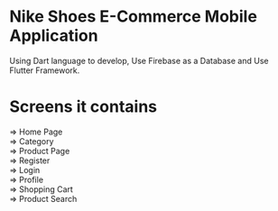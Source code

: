 # Nike Shoes E-Commerce Mobile Application
Using Dart language to develop, Use Firebase as a Database and Use Flutter Framework.

# Screens it contains
=> Home Page <br />
=> Category <br />
=> Product Page  <br />
=> Register <br />
=> Login <br />
=> Profile <br />
=> Shopping Cart <br />
=> Product Search <br />

